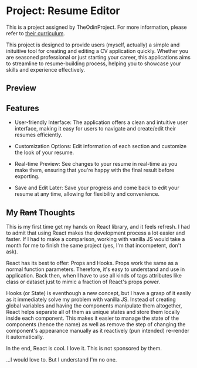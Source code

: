 # Project: Resume Editor

This is a project assigned by TheOdinProject. For more information, please refer to [their curriculum](https://www.theodinproject.com/lessons/node-path-react-new-cv-application).

This project is designed to provide users (myself, actually) a simple and inituitive tool for creating and editing a CV application quickly. Whether you are seasoned professional or just starting your career, this applications aims to streamline to resume-building process, helping you to showcase your skills and experience effectively.

## Preview

## Features

- User-friendly Interface: The application offers a clean and intuitive user interface, making it easy for users to navigate and create/edit their resumes efficiently.

- Customization Options: Edit information of each section and customize the look of your resume.

- Real-time Preview: See changes to your resume in real-time as you make them, ensuring that you're happy with the final result before exporting.

- Save and Edit Later: Save your progress and come back to edit your resume at any time, allowing for flexibility and convenience.

## My ~~Rant~~ Thoughts

This is my first time get my hands on React library, and it feels refresh. I had to admit that using React makes the development process a lot easier and faster. If I had to make a comparison, working with vanilla JS would take a month for me to finish the same project (yes, I'm that incompetent, don't ask).

React has its best to offer: Props and Hooks. Props work the same as a normal function parameters. Therefore, it's easy to understand and use in application. Back then, when I have to use all kinds of tags attributes like class or dataset just to mimic a fraction of React's props power.

Hooks (or State) is eventhough a new concept, but I have a grasp of it easily as it immediately solve my problem with vanilla JS. Instead of creating global variables and having the components manipulate them altogether, React helps separate all of them as unique states and store them locally inside each component. This makes it easier to manage the state of the components (hence the name) as well as remove the step of changing the component's appearance manually as it reactively (pun intended) re-render it automatically.

In the end, React is cool. I love it. This is not sponsored by them.

...I would love to. But I understand I'm no one.
